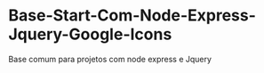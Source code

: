 # Base-Start-Com-Node-Express-Jquery-Google-Icons
 Base comum para projetos com node express e Jquery

